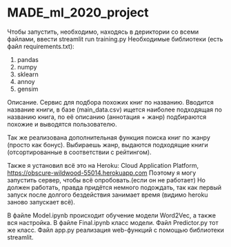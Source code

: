 # MADE_ml_2020_project

Чтобы запустить, необходимо, находясь в дериктории со всеми файлами,
 ввести streamlit run training.py
Необходимые библиотеки (есть файл requirements.txt):
1) pandas
2) numpy
3) sklearn
4) annoy
5) gensim

Описание.
Сервис для подбора похожих книг по названию. 
Вводится название книги, в базе (main_data.csv) ищется наиболее подходящая по названию книга,
по её описанию (аннотация + жанр) подбираются похожие и выводятся пользователю.

Так же реализована дополнительная функция поиска книг по жанру (просто как бонус).
Выбираешь жанр, выдаются подходящие книги (отсортированные в соответствии с рейтингом).

Также я установил всё это на 
Heroku: Cloud Application Platform, https://obscure-wildwood-55014.herokuapp.com
Поэтому я могу запустить сервер, чтобы всё опробовать.(если он не работает) Но должен работать,
правда придётся немного подождать, так как первый запуск после долгого бездействия занимает время 
(видимо heroku заново запускает всё).


В файле Model.ipynb происходит обучение модели Word2Vec, а также вся настройка.
В файле Final.ipynb класс модели.
Файл Predictor.py тот же класс.
Файл app.py реализация web-функций с помощью библиотеки streamlit.
